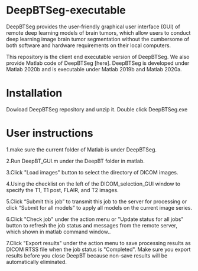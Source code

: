 # DeepBTSeg-executable

DeepBTSeg provides the user-friendly graphical user interface (GUI) of remote deep learning models of brain tumors, which allow users to conduct deep learning image brain tumor segmentation without the cumbersome of both software and hardware requirements on their local computers. 

This repository is the client end executable version of DeepBTSeg. We also provide Matlab code of DeepBTSeg [here].
DeepBTSeg is developed under Matlab 2020b and is executable under Matlab 2019b and Matlab 2020a.

# Installation

Dowload DeepBTSeg repository and unzip it.
Double click DeepBTSeg.exe



# User instructions
1.make sure the current folder of Matlab is under DeepBTSeg.

2.Run DeepBT_GUI.m under the DeepBT folder in matlab.

3.Click "Load images" button to select the directory of DICOM images.

4.Using the checklist on the left of the DICOM_selection_GUI window to specify the T1, T1 post, FLAIR, and T2 images.

5.Click “Submit this job” to transmit this job to the server for processing or click “Submit for all models” to apply all models on the current image series.

6.Click "Check job" under the action menu or "Update status for all jobs" button to refresh the job status and messages from the remote server, which shown in matlab command window..

7.Click "Export results" under the action menu to save processing results as DICOM RTSS file  when the job status is "Completed". Make sure you export results before you close DeepBT  because non-save results will be automatically eliminated.
